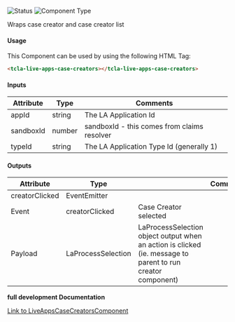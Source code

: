 
![Status][auto] ![Component Type][minor] <!--Component Meta {"created_by":"Auto", "reviewed_by":"Auto", "last_modified_by":"Auto", "comment":"drop down"} Component Meta -->


<p>Wraps case creator and case creator list</p>



#### Usage


This Component can be used by using the following HTML Tag:

```html
<tcla-live-apps-case-creators></tcla-live-apps-case-creators>
```

#### Inputs

Attribute | Type | Comments
--- | --- | ---
appId | string | The LA Application Id
sandboxId | number | sandboxId - this comes from claims resolver
typeId | string | The LA Application Type Id (generally 1)

#### Outputs

Attribute | Type |   | Comments
--- | --- | --- | ---
creatorClicked | EventEmitter<LaProcessSelection> |   |  
  | Event |  creatorClicked  |  Case Creator selected
  | Payload |  LaProcessSelection  |  LaProcessSelection object output when an action is clicked (ie. message to parent to run creator component)


<b>full development Documentation</b>

[Link to LiveAppsCaseCreatorsComponent](https://tibcosoftware.github.io/TCSTK-Libdocs/libdocs/tc-liveapps-lib/components/LiveAppsCaseCreatorsComponent.html)


[auto]: https://img.shields.io/badge/Status-auto%20generated-lightgrey.svg?style=flat "auto generated"

[manually]: https://img.shields.io/badge/Status-manually%20created-yellow.svg?style=flat "manually created"

[draft]: https://img.shields.io/badge/Status-draft-red.svg?style=flat "draft"

[review]: https://img.shields.io/badge/Status-need%20review-yellowgreen.svg?style=flat "need review"

[review done]: https://img.shields.io/badge/Status-review%20done-green.svg?style=flat "review done"

[finalized]: https://img.shields.io/badge/Status-finalized-brightgreen.svg?style=flat "finalized"

[top]: https://img.shields.io/badge/Component%20Type-Top-blue.svg?style=flat "top Component"

[major]: https://img.shields.io/badge/Component%20Type-major%20Component-blue.svg?style=flat "major Component"

[minor]: https://img.shields.io/badge/Component%20Type-minor%20Component-blue.svg?style=flat "minor Component"


